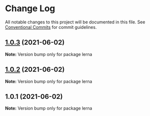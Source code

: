 # Change Log

All notable changes to this project will be documented in this file.
See [Conventional Commits](https://conventionalcommits.org) for commit guidelines.

## [1.0.3](https://github.com/ruslan1996r/lerna/compare/v1.0.2...v1.0.3) (2021-06-02)

**Note:** Version bump only for package lerna





## [1.0.2](https://github.com/ruslan1996r/lerna/compare/v1.0.1...v1.0.2) (2021-06-02)

**Note:** Version bump only for package lerna





## 1.0.1 (2021-06-02)

**Note:** Version bump only for package lerna
